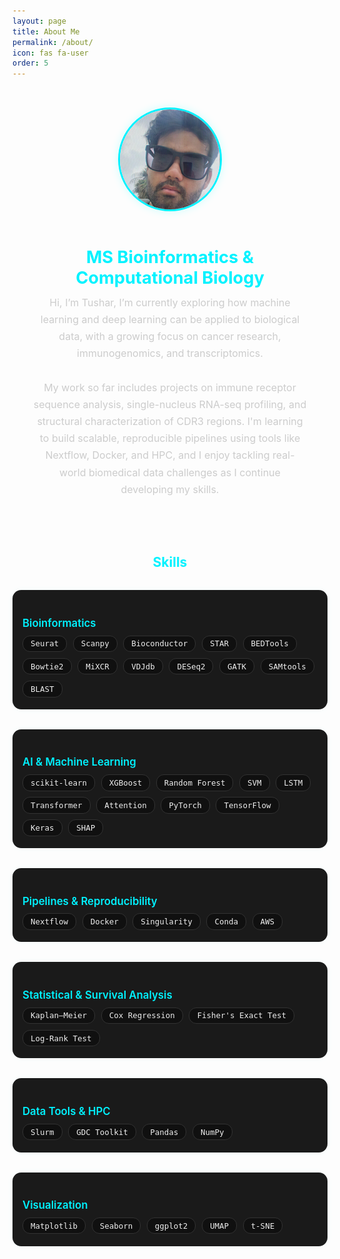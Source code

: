 ```yaml
---
layout: page
title: About Me
permalink: /about/
icon: fas fa-user
order: 5
---   
```


<style> 
.about-wrapper {
  text-align: center;
  padding: 2rem;
  color: #fff;
}

.about-wrapper img {
  width: 160px;
  height: 160px;
  object-fit: cover;
  border-radius: 50%;
  border: 3px solid #00f2ff;
  margin-bottom: 1rem;
  box-shadow: 0 0 14px rgba(0, 255, 255, 0.2);
}

.about-wrapper h1 {
  font-size: 1.7rem;
  color: #00f2ff;
  margin-bottom: 0.6rem;
  font-weight: 700;
}

.about-wrapper p {
  max-width: 750px;
  margin: 0 auto 1.8rem auto;
  font-size: 1rem;
  line-height: 1.7;
  color: #ccc;
}

/* Skills Section */

.skill-category {
  background: #1a1a1a;
  border-radius: 14px;
  padding: 1.2rem 1rem;
  margin: 2rem auto;
  max-width: 860px;
  box-shadow: 0 0 12px rgba(0,255,255,0.04);
  text-align: left;
}

.skill-category h3 {
  font-size: 1.05rem;
  color: #00f2ff;
  margin-bottom: 0.6rem;
  font-weight: 600;
}

.tech-stack {
  display: flex;
  flex-wrap: wrap;
  gap: 0.6rem;
}

.tech-badge {
  background: #101010;
  border: 1px solid #333;
  color: #eee;
  font-size: 0.78rem;
  padding: 0.3rem 0.75rem;
  border-radius: 12px;
  font-family: monospace;
  transition: all 0.3s ease;
}

.tech-badge:hover {
  background: #00f2ff;
  color: #000;
  transform: scale(1.05);
  cursor: pointer;
}
</style>

<div class="about-wrapper">
  <img src="/assets/img/tushar-profile.png" alt="Tushar">
  <h1>MS Bioinformatics & Computational Biology</h1>

  <p>
    Hi, I’m Tushar, I’m currently exploring how machine learning and deep learning can be applied to biological data, with a growing focus on cancer research, immunogenomics, and transcriptomics.
    <br><br>
    My work so far includes projects on immune receptor sequence analysis, single-nucleus RNA-seq profiling, and structural characterization of CDR3 regions. I'm learning to build scalable, reproducible pipelines using tools like Nextflow, Docker, and HPC, and I enjoy tackling real-world biomedical data challenges as I continue developing my skills.
  </p>
</div>

<h2 style="text-align:center; color:#00f2ff;">Skills</h2>

<!-- ==================== Bioinformatics ==================== -->
<div class="skill-category">
  <h3>Bioinformatics</h3>
  <div class="tech-stack">
    <div class="tech-badge">Seurat</div>
    <div class="tech-badge">Scanpy</div>
    <div class="tech-badge">Bioconductor</div>
    <div class="tech-badge">STAR</div>
    <div class="tech-badge">BEDTools</div>
    <div class="tech-badge">Bowtie2</div>
    <div class="tech-badge">MiXCR</div>
    <div class="tech-badge">VDJdb</div>
    <div class="tech-badge">DESeq2</div>
    <div class="tech-badge">GATK</div>
    <div class="tech-badge">SAMtools</div>
    <div class="tech-badge">BLAST</div>
  </div>
</div>

<!-- ==================== AI & Machine Learning ==================== -->
<div class="skill-category">
  <h3>AI & Machine Learning</h3>
  <div class="tech-stack">
    <div class="tech-badge">scikit-learn</div>
    <div class="tech-badge">XGBoost</div>
    <div class="tech-badge">Random Forest</div>
    <div class="tech-badge">SVM</div>
    <div class="tech-badge">LSTM</div>
    <div class="tech-badge">Transformer</div>
    <div class="tech-badge">Attention</div>
    <div class="tech-badge">PyTorch</div>
    <div class="tech-badge">TensorFlow</div>
    <div class="tech-badge">Keras</div>
    <div class="tech-badge">SHAP</div>
  </div>
</div>

<!-- ==================== Pipelines & Reproducibility ==================== -->
<div class="skill-category">
  <h3>Pipelines & Reproducibility</h3>
  <div class="tech-stack">
    <div class="tech-badge">Nextflow</div>
    <div class="tech-badge">Docker</div>
    <div class="tech-badge">Singularity</div>
    <div class="tech-badge">Conda</div>
    <div class="tech-badge">AWS</div>
  </div>
</div>

<!-- ==================== Statistical & Survival Analysis ==================== -->
<div class="skill-category">
  <h3>Statistical & Survival Analysis</h3>
  <div class="tech-stack">
    <div class="tech-badge">Kaplan–Meier</div>
    <div class="tech-badge">Cox Regression</div>
    <div class="tech-badge">Fisher's Exact Test</div>
    <div class="tech-badge">Log-Rank Test</div>
  </div>
</div>

<!-- ==================== Data Tools & HPC ==================== -->
<div class="skill-category">
  <h3>Data Tools & HPC</h3>
  <div class="tech-stack">
    <div class="tech-badge">Slurm</div>
    <div class="tech-badge">GDC Toolkit</div>
    <div class="tech-badge">Pandas</div>
    <div class="tech-badge">NumPy</div>
  </div>
</div>

<!-- ==================== Visualization ==================== -->
<div class="skill-category">
  <h3>Visualization</h3>
  <div class="tech-stack">
    <div class="tech-badge">Matplotlib</div>
    <div class="tech-badge">Seaborn</div>
    <div class="tech-badge">ggplot2</div>
    <div class="tech-badge">UMAP</div>
    <div class="tech-badge">t-SNE</div>
  </div>
</div>
